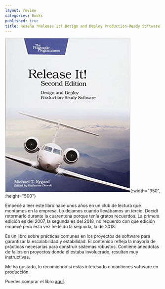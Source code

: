 ```yaml
---
layout: review
categories: Books
published: true
title: Reseña "Release It! Design and Deploy Production-Ready Software (2018)"
---
```

![](/assets/releaseitdesignanddeployproductionreadysoftware.jpg){:width="350", :height="500"}

Empecé a leer este libro hace unos años en un club de lectura que montamos en la empresa. Lo dejamos cuando llevábamos un tercio. Decidí retormarlo durante la cuarentena porque tenía gratos recuerdos. La primera edición es del 2007, la segunda es del 2018, no recuerdo con que edición empecé pero esta vez he leído la segunda, la de 2018.

Es un libro sobre prácticas comunes en los proyectos de software para garantizar la escalabilidad y estabilidad. El contenido refleja la mayoría de prácticas necesarias para construir sistemas robustos. Contiene anécdotas de fallos en proyectos donde él estaba involucrado, resultan muy instructivas.

Me ha gustado, lo recomiendo si estás interesado o mantienes software en producción.

Puedes comprar el libro [aquí](https://amazon.es/dp/1680502395).
